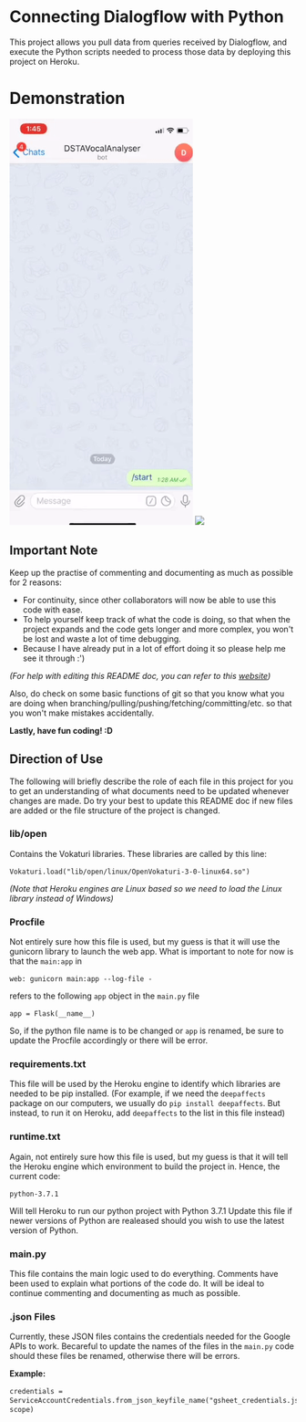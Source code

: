 # Connecting Dialogflow with Python

This project allows you pull data from queries received by Dialogflow, and execute the Python scripts needed to process those data by deploying this project on Heroku.


# Demonstration
![](Live.gif) ![](Batch.gif)
## Important Note

Keep up the practise of commenting and documenting as much as possible for 2 reasons:
* For continuity, since other collaborators will now be able to use this code with ease.
* To help yourself keep track of what the code is doing, so that when the project expands and the code gets longer and more complex, you won't be lost and waste a lot of time debugging.
* Because I have already put in a lot of effort doing it so please help me see it through :')

*(For help with editing this README doc, you can refer to this [website](https://help.github.com/articles/basic-writing-and-formatting-syntax/))*

Also, do check on some basic functions of git so that you know what you are doing when branching/pulling/pushing/fetching/committing/etc. so that you won't make mistakes accidentally.

**Lastly, have fun coding! :D**

## Direction of Use

The following will briefly describe the role of each file in this project for you to get an understanding of what documents need to be updated whenever changes are made. Do try your best to update this README doc if new files are added or the file structure of the project is changed.

### lib/open

Contains the Vokaturi libraries. These libraries are called by this line:

```
Vokaturi.load("lib/open/linux/OpenVokaturi-3-0-linux64.so")
```

*(Note that Heroku engines are Linux based so we need to load the Linux library instead of Windows)*

### Procfile

Not entirely sure how this file is used, but my guess is that it will use the gunicorn library to launch the web app. What is important to note for now is that the `main:app` in 

```
web: gunicorn main:app --log-file -
```
refers to the following `app` object in the `main.py` file

```
app = Flask(__name__)
```

So, if the python file name is to be changed or `app` is renamed, be sure to update the Procfile accordingly or there will be error.

### requirements.txt

This file will be used by the Heroku engine to identify which libraries are needed to be pip installed. 
(For example, if we need the `deepaffects` package on our computers, we usually do `pip install deepaffects`. But instead, to run it on Heroku, add `deepaffects` to the list in this file instead)

### runtime.txt

Again, not entirely sure how this file is used, but my guess is that it will tell the Heroku engine which environment to build the project in. Hence, the current code:

```
python-3.7.1
```

Will tell Heroku to run our python project with Python 3.7.1
Update this file if newer versions of Python are realeased should you wish to use the latest version of Python.

### main.py

This file contains the main logic used to do everything. Comments have been used to explain what portions of the code do. It will be ideal to continue commenting and documenting as much as possible.

### .json Files

Currently, these JSON files contains the credentials needed for the Google APIs to work. Becareful to update the names of the files in the `main.py` code should these files be renamed, otherwise there will be errors.

**Example:**
```
credentials = ServiceAccountCredentials.from_json_keyfile_name("gsheet_credentials.json", scope)
```

